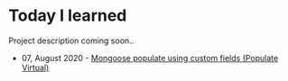 # Today I learned

Project description coming soon..

* 07, August 2020 - [Mongoose populate using custom fields (Populate Virtual)](./mongoose-populate-using-custom-field.md)

